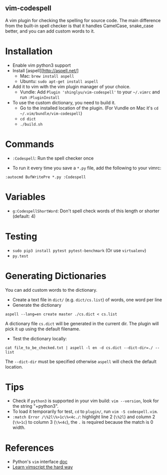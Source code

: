 vim-codespell
---------------------
A vim plugin for checking the spelling for source code. The main difference from the built-in spell checker is that it handles CamelCase, snake_case better, and you can add custom words to it.

# Installation
* Enable vim python3 support
* Install [aspell][http://aspell.net/]
  * Mac: `brew install aspell`
  * Ubuntu: `sudo apt-get install aspell`
* Add it to vim with the vim plugin manager of your choice.
  * Vundle: Add `Plugin 'shinglyu/vim-codespell'` to your `~/.vimrc` and run `:PluginInstall`
* To use the custom dictionary, you need to build it.
  * Go to the installed location of the plugin. (For Vundle on Mac it's `cd ~/.vim/bundle/vim-codespell`)
  * `cd dict`
  * `./build.sh`

# Commands
* `:Codespell`: Run the spell checker once

* To run it every time you save a `*.py` file, add the following to your vimrc:
```
:autocmd BufWritePre *.py :Codespell
```

# Variables
* `g:CodespellShortWord`: Don't spell check words of this length or shorter (default: 4)

# Testing
* `sudo pip3 install pytest pytest-benchmark` (Or use `virtualenv`)
* `py.test`

# Generating Dictionaries
You can add custom words to the dictionary.

* Create a text file in `dict/` (e.g. `dict/cs.list`) of words, one word per line
* Generate the dictionary
```
aspell --lang=en create master ./cs.dict < cs.list
```

A dictionary file `cs.dict` will be generated in the current dir. The plugin will pick it up using the default filename.

* Test the dictionary locally:
```
cat file_to_be_checked.txt | aspell -l en -d cs.dict --dict-dir=./ --list
```

The `--dict-dir` must be specified otherwise `aspell` will check the default location.

# Tips
* Check if `python3` is supported in your vim build: `vim --version`, look for the string "+python3".
* To load it temporarily for test, `cd` to `plugin/`, run `vim -S codespell.vim`.
* `:match Error /\%2l\%>1c\%<4c./`: highlight line 2 (`\%2l`) and column 2 (`\%>1c`) to column 3 (`\%<4c`), the `.` is required because the match is 0 width.

# References
* Python's `vim` interface [doc](http://vimdoc.sourceforge.net/htmldoc/if_pyth.html)
* [Learn vimscript the hard way](http://learnvimscriptthehardway.stevelosh.com)
